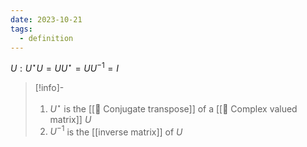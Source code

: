 ```yaml
---
date: 2023-10-21
tags:
  - definition
---
```

$U: U^\star U = UU^\star = UU^{-1} = I$ 

>[!info]-
> 1. $U^\star$ is the [[📘 Conjugate transpose]] of a [[📘 Complex valued matrix]] $U$
> 2. $U^{-1}$ is the [[inverse matrix]] of $U$